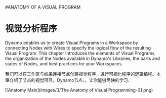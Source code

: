 #ANATOMY OF A VISUAL PROGRAM

# 视觉分析程序

Dynamo enables us to create Visual Programs in a Workspace by connecting Nodes with Wires to specify the logical flow of the resulting Visual Program. This chapter introduces the elements of Visual Programs, the organization of the Nodes available in Dynamo's Libraries, the parts and states of Nodes, and best practices for your Workspaces.

我们可以在工作区与线条连接节点创建视觉程序，进行可视化程序的逻辑编程。本章介绍了节点的视觉项目，Dynamo节点、，让你能够尽快的学习.


![Anatomy Main](images/3/The Anatomy of Visual Programming-01.png)
